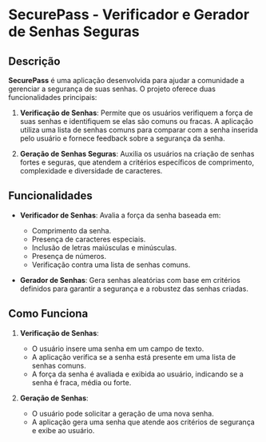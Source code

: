 # SecurePass - Verificador e Gerador de Senhas Seguras

## Descrição

**SecurePass** é uma aplicação desenvolvida para ajudar a comunidade a gerenciar a segurança de suas senhas. O projeto oferece duas funcionalidades principais:

1. **Verificação de Senhas**: Permite que os usuários verifiquem a força de suas senhas e identifiquem se elas são comuns ou fracas. A aplicação utiliza uma lista de senhas comuns para comparar com a senha inserida pelo usuário e fornece feedback sobre a segurança da senha.

2. **Geração de Senhas Seguras**: Auxilia os usuários na criação de senhas fortes e seguras, que atendem a critérios específicos de comprimento, complexidade e diversidade de caracteres. 

## Funcionalidades

- **Verificador de Senhas**: Avalia a força da senha baseada em:
  - Comprimento da senha.
  - Presença de caracteres especiais.
  - Inclusão de letras maiúsculas e minúsculas.
  - Presença de números.
  - Verificação contra uma lista de senhas comuns.

- **Gerador de Senhas**: Gera senhas aleatórias com base em critérios definidos para garantir a segurança e a robustez das senhas criadas.

## Como Funciona

1. **Verificação de Senhas**:
   - O usuário insere uma senha em um campo de texto.
   - A aplicação verifica se a senha está presente em uma lista de senhas comuns.
   - A força da senha é avaliada e exibida ao usuário, indicando se a senha é fraca, média ou forte.

2. **Geração de Senhas**:
   - O usuário pode solicitar a geração de uma nova senha.
   - A aplicação gera uma senha que atende aos critérios de segurança e exibe ao usuário.

